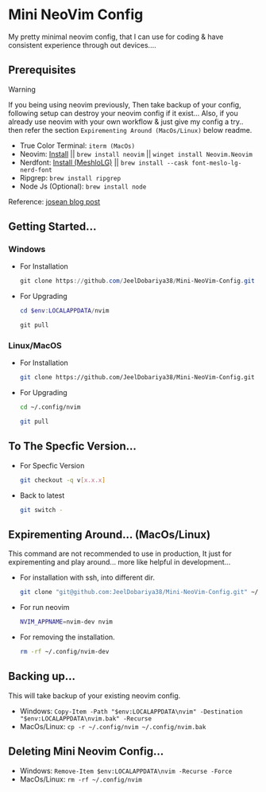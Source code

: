 # Mini NeoVim Config

My pretty minimal neovim config, that I can use for coding & have consistent experience through out devices....

## Prerequisites

> [!WARNING]
> If you being using neovim previously, Then take backup of your config, following setup can destroy your neovim config if it exist...
> Also, if you already use neovim with your own workflow & just give my config a try.. then refer the section `Expirementing Around (MacOs/Linux)`  below readme.

- True Color Terminal: `iterm (MacOs)`
- Neovim:  [Install](https://github.com/neovim/neovim/blob/master/INSTALL.md) || `brew install neovim` || `winget install Neovim.Neovim`
- Nerdfont: [Install (MeshloLG)](https://www.nerdfonts.com/font-downloads) || `brew install --cask font-meslo-lg-nerd-font`
- Ripgrep: `brew install ripgrep`
- Node Js (Optional): `brew install node`

Reference: [josean blog post](https://www.josean.com/posts/how-to-setup-neovim-2024)

## Getting Started...

### Windows

- For Installation

    ```powershell
    git clone https://github.com/JeelDobariya38/Mini-NeoVim-Config.git $env:LOCALAPPDATA/nvim
    ```

- For Upgrading
    
    ```powershell
    cd $env:LOCALAPPDATA/nvim
    ```

    ```powershell
    git pull
    ```

### Linux/MacOS

- For Installation

    ```bash
    git clone https://github.com/JeelDobariya38/Mini-NeoVim-Config.git ~/.config/nvim
    ```

- For Upgrading
    
    ```bash
    cd ~/.config/nvim
    ```

    ```bash
    git pull
    ```

## To The Specfic Version...

- For Specfic Version

    ```bash
    git checkout -q v[x.x.x]
    ```

- Back to latest

    ```bash
    git switch -
    ```

## Expirementing Around... (MacOs/Linux)

This command are not recommended to use in production, It just for expirementing and play around... more like helpful in development...

- For installation with ssh, into different dir.
    
    ```bash
    git clone "git@github.com:JeelDobariya38/Mini-NeoVim-Config.git" ~/.config/nvim-dev
    ```

- For run neovim
   
    ```bash
    NVIM_APPNAME=nvim-dev nvim
    ```

- For removing the installation.
    
    ```bash
    rm -rf ~/.config/nvim-dev
    ```

## Backing up...

This will take backup of your existing neovim config.

- Windows: `Copy-Item -Path "$env:LOCALAPPDATA\nvim" -Destination "$env:LOCALAPPDATA\nvim.bak" -Recurse`
- MacOs/Linux: `cp -r ~/.config/nvim ~/.config/nvim.bak`

## Deleting Mini Neovim Config...

- Windows: `Remove-Item $env:LOCALAPPDATA\nvim -Recurse -Force`
- MacOs/Linux: `rm -rf ~/.config/nvim`

